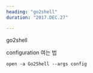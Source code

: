 ```yaml
---
heading: "go2shell"
duration: "2017.DEC.27"

---
```


go2shell

configuration 여는 법

    open -a Go2Shell --args config
